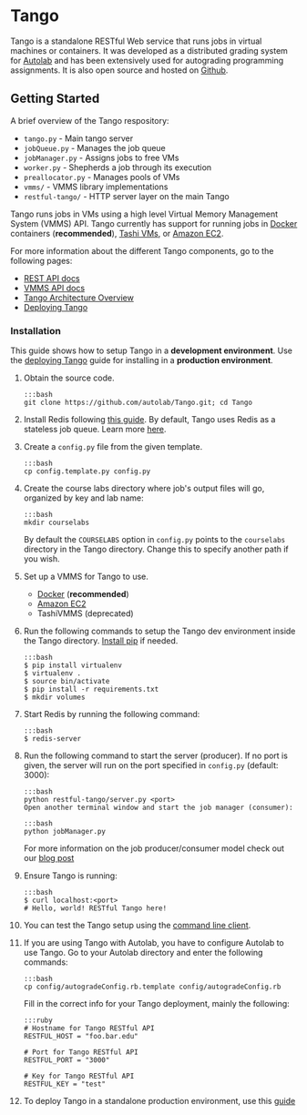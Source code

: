 # Tango

Tango is a standalone RESTful Web service that runs jobs in virtual machines or containers. It was developed as a distributed grading system for [Autolab](/docs/) and has been extensively used for autograding programming assignments. It is also open source and hosted on [Github](https://www.github.com/autolab/Tango).

## Getting Started

A brief overview of the Tango respository:

-   `tango.py` - Main tango server
-   `jobQueue.py` - Manages the job queue
-   `jobManager.py` - Assigns jobs to free VMs
-   `worker.py` - Shepherds a job through its execution
-   `preallocator.py` - Manages pools of VMs
-   `vmms/` - VMMS library implementations
-   `restful-tango/` - HTTP server layer on the main Tango

Tango runs jobs in VMs using a high level Virtual Memory Management System (VMMS) API. Tango currently has support for running jobs in [Docker](https://www.docker.com/) containers (**recommended**), [Tashi VMs](http://opencirrus.intel-research.net/tashi/), or [Amazon EC2](https://aws.amazon.com/ec2).

For more information about the different Tango components, go to the following pages:

-   [REST API docs](/docs/tango-rest/)
-   [VMMS API docs](/docs/tango-vmms/)
-   [Tango Architecture Overview](http://autolab.github.io/2015/04/making-backend-scalable/)
-   [Deploying Tango](/docs/tango-deploy/)

### Installation

This guide shows how to setup Tango in a **development environment**. Use the [deploying Tango](/docs/tango-deploy/) guide for installing in a **production environment**.

1.  Obtain the source code.

        :::bash
        git clone https://github.com/autolab/Tango.git; cd Tango

2.  Install Redis following [this guide](http://redis.io/topics/quickstart). By default, Tango uses Redis as a stateless job queue. Learn more [here](http://autolab.github.io/2015/04/making-backend-scalable/).

3.  Create a `config.py` file from the given template.

        :::bash
        cp config.template.py config.py

4.  Create the course labs directory where job's output files will go, organized by key and lab name:

        :::bash
        mkdir courselabs

    By default the `COURSELABS` option in `config.py` points to the `courselabs` directory in the Tango directory.
    Change this to specify another path if you wish.

5.  Set up a VMMS for Tango to use.

    -   [Docker](/docs/tango-vmms/#docker-vmms-setup) (**recommended**)
    -   [Amazon EC2](/docs/tango-vmms/#amazon-ec2-vmms-setup)
    -   TashiVMMS (deprecated)

6.  Run the following commands to setup the Tango dev environment inside the Tango directory. [Install pip](https://pip.pypa.io/en/stable/installing/) if needed.

        :::bash
        $ pip install virtualenv
        $ virtualenv .
        $ source bin/activate
        $ pip install -r requirements.txt
        $ mkdir volumes

7.  Start Redis by running the following command:

        :::bash
        $ redis-server

8.  Run the following command to start the server (producer). If no port is given, the server will run on the port specified in `config.py` (default: 3000):

        :::bash
        python restful-tango/server.py <port>
        Open another terminal window and start the job manager (consumer):

        :::bash
        python jobManager.py

    For more information on the job producer/consumer model check out our [blog post](http://autolab.github.io/2015/04/making-backend-scalable/)

9.  Ensure Tango is running:

        :::bash
        $ curl localhost:<port>
        # Hello, world! RESTful Tango here!

10. You can test the Tango setup using the [command line client](/docs/tango-cli/).

11. If you are using Tango with Autolab, you have to configure Autolab to use Tango. Go to your Autolab directory and enter the following commands:

        :::bash
        cp config/autogradeConfig.rb.template config/autogradeConfig.rb

    Fill in the correct info for your Tango deployment, mainly the following:

        :::ruby
        # Hostname for Tango RESTful API
        RESTFUL_HOST = "foo.bar.edu"

        # Port for Tango RESTful API
        RESTFUL_PORT = "3000"

        # Key for Tango RESTful API
        RESTFUL_KEY = "test"

12. To deploy Tango in a standalone production environment, use this [guide](/docs/tango-deploy/)
